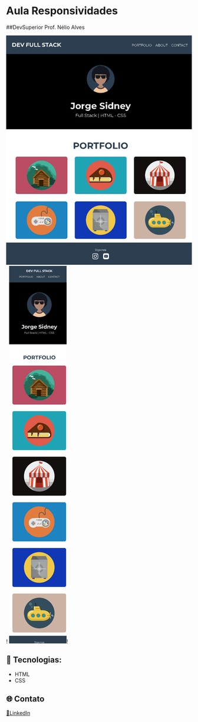 # Aula Responsividades

##DevSuperior Prof. Nélio Alves

![preview](./.github/preview.png)!
![preview](./.github/mobile.png)!


## 🚀 Tecnologias:

- HTML
- CSS

## 🌐 Contato

[🔗LinkedIn](https://www.linkedin.com/in/jorge-sidney-1b9696238/)